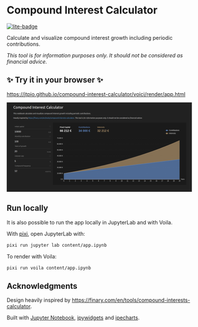 # Compound Interest Calculator

[![lite-badge](https://jupyterlite.rtfd.io/en/latest/_static/badge.svg)](https://jtp.io/compound-interest-calculator/voici/render/app.html)

Calculate and visualize compound interest growth including periodic contributions.

*This tool is for information purposes only. It should not be considered as financial advice.*

## ✨ Try it in your browser ✨

https://jtpio.github.io/compound-interest-calculator/voici/render/app.html

![a screenshot showing the compount interest calculator app](./screenshot.png)

## Run locally

It is also possible to run the app locally in JupyterLab and with Voila.

With [pixi](https://pixi.sh), open JupyterLab with:

```bash
pixi run jupyter lab content/app.ipynb
```

To render with Voila:

```bash
pixi run voila content/app.ipynb
```

## Acknowledgments

Design heavily inspired by https://finary.com/en/tools/compound-interests-calculator.

Built with [Jupyter Notebook](https://github.com/jupyter/notebook), [ipywidgets](https://github.com/jupyter-widgets/ipywidgets) and [ipecharts](https://github.com/trungleduc/ipecharts).
